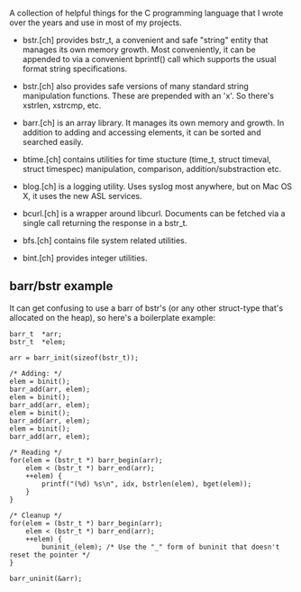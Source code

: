 
A collection of helpful things for the C programming language that I wrote
over the years and use in most of my projects.

* bstr.\[ch\] provides bstr_t, a convenient and safe "string" entity that manages
  its own memory growth. Most conveniently, it can be appended to via a convenient
  bprintf() call which supports the usual format string specifications.

* bstr.\[ch\] also provides safe versions of many standard string manipulation
  functions. These are prepended with an 'x'. So there's xstrlen, xstrcmp, etc.

* barr.\[ch\] is an array library. It manages its own memory and growth. In addition
  to adding and accessing elements, it can be sorted and searched easily.

* btime.[ch] contains utilities for time stucture (time_t, struct timeval,
  struct timespec) manipulation, comparison, addition/substraction etc.

* blog.\[ch\] is a logging utility. Uses syslog most anywhere, but on Mac OS X, it
  uses the new ASL services.

* bcurl.\[ch\] is a wrapper around libcurl. Documents can be fetched via a single call
  returning the response in a bstr_t.
  
* bfs.\[ch\] contains file system related utilities.

* bint.\[ch\] provides integer utilities.


## barr/bstr example

It can get confusing to use a barr of bstr's (or any other struct-type that's allocated on the heap), so here's a boilerplate example:

```
barr_t  *arr;
bstr_t  *elem;

arr = barr_init(sizeof(bstr_t));

/* Adding: */
elem = binit();
barr_add(arr, elem);
elem = binit();
barr_add(arr, elem);
elem = binit();
barr_add(arr, elem);
elem = binit();
barr_add(arr, elem);

/* Reading */
for(elem = (bstr_t *) barr_begin(arr);
    elem < (bstr_t *) barr_end(arr);
    ++elem) {
        printf("(%d) %s\n", idx, bstrlen(elem), bget(elem));
    }
}

/* Cleanup */
for(elem = (bstr_t *) barr_begin(arr);
    elem < (bstr_t *) barr_end(arr);
    ++elem) {
        buninit_(elem); /* Use the "_" form of buninit that doesn't reset the pointer */
}

barr_uninit(&arr);
```
